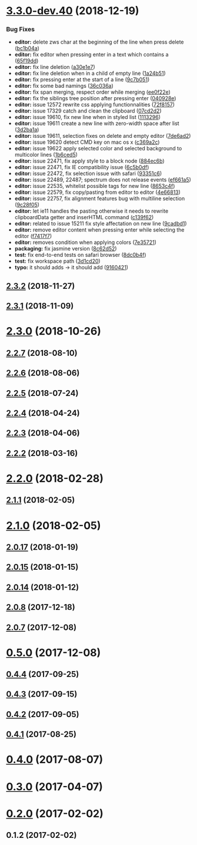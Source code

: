 # [3.3.0-dev.40](https://github.com/entcore/infra-front/compare/2.3.2...3.3.0-dev.40) (2018-12-19)


### Bug Fixes

* **editor:** delete zws char at the beginning of the line when press delete ([bc1b04a](https://github.com/entcore/infra-front/commit/bc1b04a))
* **editor:** fix editor when pressing enter in a text which contains a <br> ([65f19dd](https://github.com/entcore/infra-front/commit/65f19dd))
* **editor:** fix line deletion ([a30e1e7](https://github.com/entcore/infra-front/commit/a30e1e7))
* **editor:** fix line deletion when in a child of empty line ([1a24b51](https://github.com/entcore/infra-front/commit/1a24b51))
* **editor:** fix pressing enter at the start of a line ([9c7b051](https://github.com/entcore/infra-front/commit/9c7b051))
* **editor:** fix some bad namings ([36c036a](https://github.com/entcore/infra-front/commit/36c036a))
* **editor:** fix span merging, respect order while merging ([ee0f22e](https://github.com/entcore/infra-front/commit/ee0f22e))
* **editor:** fix the siblings tree position after pressing enter ([040928e](https://github.com/entcore/infra-front/commit/040928e))
* **editor:** issue 12572 rewrite css applying functionnalities ([72f8157](https://github.com/entcore/infra-front/commit/72f8157))
* **editor:** issue 17329 catch and clean the clipboard ([07cd2d2](https://github.com/entcore/infra-front/commit/07cd2d2))
* **editor:** issue 19610, fix new line when in styled list ([1113296](https://github.com/entcore/infra-front/commit/1113296))
* **editor:** issue 19611 create a new line with zero-width space after list ([3d2ba1a](https://github.com/entcore/infra-front/commit/3d2ba1a))
* **editor:** issue 19611, selection fixes on delete and empty editor ([7de6ad2](https://github.com/entcore/infra-front/commit/7de6ad2))
* **editor:** issue 19620 detect CMD key on mac os x ([c369a2c](https://github.com/entcore/infra-front/commit/c369a2c))
* **editor:** issue 19622 apply selected color and selected background to multicolor lines ([1b6ced5](https://github.com/entcore/infra-front/commit/1b6ced5))
* **editor:** issue 22471, fix apply style to a block node ([884ec6b](https://github.com/entcore/infra-front/commit/884ec6b))
* **editor:** issue 22471, fix IE compatibility issue ([6c5b0df](https://github.com/entcore/infra-front/commit/6c5b0df))
* **editor:** issue 22472, fix selection issue with safari ([93351c6](https://github.com/entcore/infra-front/commit/93351c6))
* **editor:** issue 22489, 22487; spectrum does not release events ([ef661a5](https://github.com/entcore/infra-front/commit/ef661a5))
* **editor:** issue 22535, whitelist possible tags for new line ([8653c4f](https://github.com/entcore/infra-front/commit/8653c4f))
* **editor:** issue 22579, fix copy/pasting from editor to editor ([4e66813](https://github.com/entcore/infra-front/commit/4e66813))
* **editor:** issue 22757, fix alignment features bug with multiline selection ([9c28f05](https://github.com/entcore/infra-front/commit/9c28f05))
* **editor:** let ie11 handles the pasting otherwise it needs to rewrite clipboardData getter and inserHTML command ([c139f62](https://github.com/entcore/infra-front/commit/c139f62))
* **editor:** related to issue 15211 fix style affectation on new line ([9cadbd1](https://github.com/entcore/infra-front/commit/9cadbd1))
* **editor:** remove editor content when pressing enter while selecting the editor ([f7417f7](https://github.com/entcore/infra-front/commit/f7417f7))
* **editor:** removes condition when applying colors ([7e35721](https://github.com/entcore/infra-front/commit/7e35721))
* **packaging:** fix jasmine version ([8c62d52](https://github.com/entcore/infra-front/commit/8c62d52))
* **test:** fix end-to-end tests on safari browser ([8dc0b4f](https://github.com/entcore/infra-front/commit/8dc0b4f))
* **test:** fix workspace path ([3d1cd20](https://github.com/entcore/infra-front/commit/3d1cd20))
* **typo:** it should adds -> it should add ([9160421](https://github.com/entcore/infra-front/commit/9160421))



## [2.3.2](https://github.com/entcore/infra-front/compare/2.3.1...2.3.2) (2018-11-27)



## [2.3.1](https://github.com/entcore/infra-front/compare/v2.3.0...2.3.1) (2018-11-09)



# [2.3.0](https://github.com/entcore/infra-front/compare/2.2.7...v2.3.0) (2018-10-26)



## [2.2.7](https://github.com/entcore/infra-front/compare/2.2.6...2.2.7) (2018-08-10)



## [2.2.6](https://github.com/entcore/infra-front/compare/2.2.5...2.2.6) (2018-08-06)



## [2.2.5](https://github.com/entcore/infra-front/compare/2.2.4...2.2.5) (2018-07-24)



## [2.2.4](https://github.com/entcore/infra-front/compare/2.2.3...2.2.4) (2018-04-24)



## [2.2.3](https://github.com/entcore/infra-front/compare/2.2.2...2.2.3) (2018-04-06)



## [2.2.2](https://github.com/entcore/infra-front/compare/2.2.0...2.2.2) (2018-03-16)



# [2.2.0](https://github.com/entcore/infra-front/compare/2.1.1...2.2.0) (2018-02-28)



## [2.1.1](https://github.com/entcore/infra-front/compare/2.1.0...2.1.1) (2018-02-05)



# [2.1.0](https://github.com/entcore/infra-front/compare/2.0.17...2.1.0) (2018-02-05)



## [2.0.17](https://github.com/entcore/infra-front/compare/2.0.15...2.0.17) (2018-01-19)



## [2.0.15](https://github.com/entcore/infra-front/compare/2.0.14...2.0.15) (2018-01-15)



## [2.0.14](https://github.com/entcore/infra-front/compare/2.0.8...2.0.14) (2018-01-12)



## [2.0.8](https://github.com/entcore/infra-front/compare/2.0.7...2.0.8) (2017-12-18)



## [2.0.7](https://github.com/entcore/infra-front/compare/0.5.0...2.0.7) (2017-12-08)



# [0.5.0](https://github.com/entcore/infra-front/compare/0.4.4...0.5.0) (2017-12-08)



## [0.4.4](https://github.com/entcore/infra-front/compare/0.4.3...0.4.4) (2017-09-25)



## [0.4.3](https://github.com/entcore/infra-front/compare/0.4.2...0.4.3) (2017-09-15)



## [0.4.2](https://github.com/entcore/infra-front/compare/0.4.1...0.4.2) (2017-09-05)



## [0.4.1](https://github.com/entcore/infra-front/compare/0.4.0...0.4.1) (2017-08-25)



# [0.4.0](https://github.com/entcore/infra-front/compare/0.3.0...0.4.0) (2017-08-07)



# [0.3.0](https://github.com/entcore/infra-front/compare/0.2.0...0.3.0) (2017-04-07)



# [0.2.0](https://github.com/entcore/infra-front/compare/0.1.2...0.2.0) (2017-02-02)



## 0.1.2 (2017-02-02)



